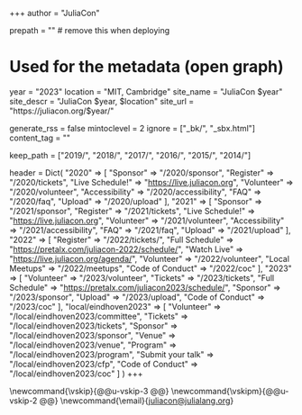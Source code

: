 +++
author = "JuliaCon"

prepath = ""        # remove this when deploying

# Used for the metadata (open graph)
year       = "2023"
location   = "MIT, Cambridge"
site_name  = "JuliaCon $year"
site_descr = "JuliaCon $year, $location"
site_url   = "https://juliacon.org/$year/"

generate_rss = false
mintoclevel = 2
ignore = ["_bk/", "_sbx.html"]
content_tag = ""

keep_path = ["2019/", "2018/", "2017/", "2016/", "2015/", "2014/"]

header = Dict(
    "2020" => [ "Sponsor" => "/2020/sponsor", "Register" => "/2020/tickets", "Live Schedule!" => "https://live.juliacon.org", "Volunteer" => "/2020/volunteer", "Accessibility" => "/2020/accessibility", "FAQ" => "/2020/faq", "Upload" => "/2020/upload" ],
    "2021" => [ "Sponsor" => "/2021/sponsor", "Register" => "/2021/tickets", "Live Schedule!" => "https://live.juliacon.org", "Volunteer" => "/2021/volunteer", "Accessibility" => "/2021/accessibility", "FAQ" => "/2021/faq", "Upload" => "/2021/upload" ],
    "2022" => [ "Register" => "/2022/tickets/", "Full Schedule" => "https://pretalx.com/juliacon-2022/schedule/", "Watch Live" => "https://live.juliacon.org/agenda/", "Volunteer" => "/2022/volunteer", "Local Meetups" => "/2022/meetups", "Code of Conduct" => "/2022/coc" ],
    "2023" => [ "Volunteer" => "/2023/volunteer", "Tickets" => "/2023/tickets", "Full Schedule" => "https://pretalx.com/juliacon2023/schedule/", "Sponsor" => "/2023/sponsor", "Upload" => "/2023/upload", "Code of Conduct" => "/2023/coc" ],
    "local/eindhoven2023" => [ "Volunteer" => "/local/eindhoven2023/committee", "Tickets" => "/local/eindhoven2023/tickets", "Sponsor" => "/local/eindhoven2023/sponsor", "Venue" => "/local/eindhoven2023/venue", "Program" => "/local/eindhoven2023/program", "Submit your talk" => "/local/eindhoven2023/cfp", "Code of Conduct" => "/local/eindhoven2023/coc" ]
)
+++

\newcommand{\vskip}{@@u-vskip-3 @@}
\newcommand{\vskipm}{@@u-vskip-2 @@}
\newcommand{\email}{[juliacon@julialang.org](mailto:juliacon@julialang.org)}
